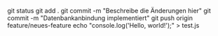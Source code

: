 git status
git add .
git commit -m "Beschreibe die Änderungen hier"
git commit -m "Datenbankanbindung implementiert"
git push origin feature/neues-feature
echo "console.log('Hello, world!');" > test.js
